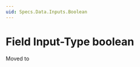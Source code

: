 ```yaml
---
uid: Specs.Data.Inputs.Boolean
---
```

# Field Input-Type **boolean**

Moved to [](xref:Basics.Data.Fields.Boolean)
